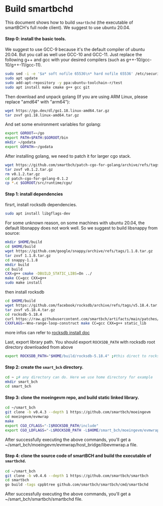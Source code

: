 # Build smartbchd

This document shows how to build `smartbchd` \(the executable of smartBCH's full node client\). We suggest to use ubuntu 20.04.



#### Step 0: install the basic tools.

We suggest to use GCC-9 because it's the default compiler of ubuntu 20.04. But you call as well use GCC-10 and GCC-11. Just replace the following g++ and gcc with your desired compilers (such as g++-10/gcc-10/g++-11/gcc-11).

```bash
sudo sed -i -e '$a* soft nofile 65536\n* hard nofile 65536' /etc/security/limits.conf ;# enlarge count of open files
sudo apt update
sudo add-apt-repository -y ppa:ubuntu-toolchain-r/test
sudo apt install make cmake g++ gcc git
```

Then download and unpack golang (If you are using ARM Linux, please replace "amd64" with "arm64"):

```bash
wget https://go.dev/dl/go1.18.linux-amd64.tar.gz
tar zxvf go1.18.linux-amd64.tar.gz
```

And set some environment variables for golang:

```bash
export GOROOT=~/go
export PATH=$PATH:$GOROOT/bin
mkdir ~/godata
export GOPATH=~/godata
```

After installing golang, we need to patch it for larger cgo stack.

```bash
wget https://github.com/smartbch/patch-cgo-for-golang/archive/refs/tags/v0.1.2.tar.gz
tar zxvf v0.1.2.tar.gz
rm v0.1.2.tar.gz
cd patch-cgo-for-golang-0.1.2
cp *.c $GOROOT/src/runtime/cgo/
```



#### Step 1: install dependencies

firsrt, install rocksdb dependencies.

```bash
sudo apt install libgflags-dev
```

For some unknown reason, on some machines with ubuntu 20.04, the default libsnappy does not work well. So we suggest to build libsnappy from source:

```bash
mkdir $HOME/build
cd $HOME/build
wget https://github.com/google/snappy/archive/refs/tags/1.1.8.tar.gz
tar zxvf 1.1.8.tar.gz
cd snappy-1.1.8
mkdir build
cd build
CXX=g++ cmake -DBUILD_STATIC_LIBS=On ../
make CC=gcc CXX=g++
sudo make install
```

then install rocksdb

```bash
cd $HOME/build
wget https://github.com/facebook/rocksdb/archive/refs/tags/v5.18.4.tar.gz
tar zxvf v5.18.4.tar.gz
cd rocksdb-5.18.4
curl https://raw.githubusercontent.com/smartbch/artifacts/main/patches/rocksdb.gcc11.patch | git apply -v
CXXFLAGS=-Wno-range-loop-construct make CC=gcc CXX=g++ static_lib
```

more infos can refer to [rocksdb install doc](https://github.com/facebook/rocksdb/blob/master/INSTALL.md)

Last, export library path. You should export `ROCKSDB_PATH` with rocksdb root directory downloaded from above

```bash
export ROCKSDB_PATH="$HOME/build/rocksdb-5.18.4" ;#this direct to rocksdb root dir
```



#### Step 2: create the `smart_bch` directory.

```bash
cd ~ ;# any directory can do. Here we use home directory for example
mkdir smart_bch
cd smart_bch
```



#### Step 3: clone the moeingevm repo, and build static linked library.

```bash
cd ~/smart_bch
git clone -b v0.4.3 --depth 1 https://github.com/smartbch/moeingevm
cd moeingevm/evmwrap
make
export CGO_CFLAGS="-I$ROCKSDB_PATH/include"
export CGO_LDFLAGS="-L$ROCKSDB_PATH -L$HOME/smart_bch/moeingevm/evmwrap/host_bridge/ -l:librocksdb.a -lstdc++ -lm -lsnappy "
```

After successfully executing the above commands, you'll get a ~/smart\_bch/moeingevm/evmwrap/host\_bridge/libevmwrap.a file.



#### Step 4: clone the source code of smartBCH and build the executable of `smartbchd`.

```bash
cd ~/smart_bch
git clone -b v0.4.6 --depth 1 https://github.com/smartbch/smartbch
cd smartbch
go build -tags cppbtree github.com/smartbch/smartbch/cmd/smartbchd
```

After successfully executing the above commands, you'll get a ~/smart\_bch/smartbch/smartbchd file.

